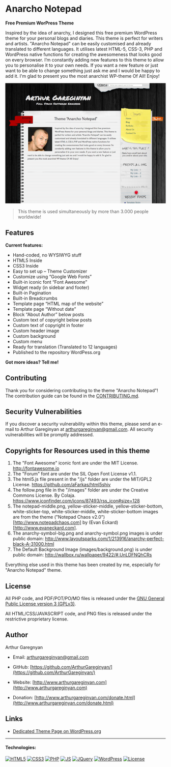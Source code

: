 # Anarcho Notepad

**Free Premium WorPress Theme**

Inspired by the idea of anarchy, I designed this free premium WordPress theme for your personal blogs and diaries. This theme is perfect for writers and artists. "Anarcho Notepad" can be easily customised and already translated to different languages. It utilises latest HTML-5, CSS-3, PHP and WordPress native functions for creating the awesomeness that looks good on every browser. I’m constantly adding new features to this theme to allow you to personalise it to your own needs. If you want a new feature or just want to be able to change something just ask me and I would be happy to add it. I'm glad to present you the most anarchist WP-theme Of All! Enjoy!

[![screenshot](https://github.com/ArthurGareginyan/anarcho-notepad/blob/master/screenshot.png)]()

>This theme is used simultaneously by more than 3.000 people worldwide!


## Features

**Current features:**

* Hand-coded, no WYSIWYG stuff
* HTML5 Inside
* CSS3 Inside
* Easy to set up – Theme Customizer
* Customize using “Google Web Fonts”
* Built-in iconic font “Font Awesome”
* Widget ready (in sidebar and footer)
* Built-in Pagination
* Built-in Breadcrumbs
* Template page “HTML map of the website”
* Template page “Without date”
* Block “About Author” below posts
* Custom text of copyright below posts
* Custom text of copyright in footer
* Custom header image
* Custom background
* Custom menu
* Ready for translation (Translated to 12 languages)
* Published to the repository WordPess.org

**Got more ideas? Tell me!**


## Contributing

Thank you for considering contributing to the theme "Anarcho Notepad"! The contribution guide can be found in the [CONTRIBUTING.md](https://github.com/ArthurGareginyan/anarcho-notepad/blob/master/CONTRIBUTING.md).


## Security Vulnerabilities

If you discover a security vulnerability within this theme, please send an e-mail to Arthur Gareginyan at arthurgareginyan@gmail.com. All security vulnerabilities will be promptly addressed.


## Copyrights for Resources used in this theme

1. The "Font Awesome" iconic font are under the MIT License. http://fontawesome.io
2. The "Forum" font are under the SIL Open Font License v1.1.
3. The html5.js file present in the "/js" folder are under the MIT/GPL2 License. https://github.com/aFarkas/html5shiv
4. The follow.png file in the "/images" folder are under the Creative Commons License. By Colaja. https://www.iconfinder.com/icons/87493/rss_icon#size=128
5. The notepad-middle.png, yellow-sticker-middle, yellow-sticker-bottom, white-sticker-top, white-sticker-middle, white-sticker-bottom images are from the theme ("Notepad Chaos v2.0")[http://www.notepadchaos.com] by (Evan Eckard)[http://www.evaneckard.com].
6. The anarchy-symbol-big.png and anarchy-symbol.png images is under public domain: http://www.layoutsparks.com/1/213916/anarchy-perfect-black-A-31000.html
7. The Default Background Image (images/background.png) is under public domain: http://wallbox.ru/wallpaper/9422/#.UnLDFNQhCRs

Everything else used in this theme has been created by me, especially for "Anarcho Notepad" theme.


## License

All PHP code, and PDF/POT/PO/MO files is released under the [GNU General Public License version 3 (GPLv3)](http://www.gnu.org/licenses/gpl-3.0.html).

All HTML/CSS/JAVASCRIPT code, and PNG files is released under the restrictive proprietary license.


## Author

Arthur Garegnyan

* Email: arthurgareginyan@gmail.com

* GitHub: [https://github.com/ArthurGareginyan/](https://github.com/ArthurGareginyan/)

* Website: [http://www.arthurgareginyan.com](http://www.arthurgareginyan.com)

* Donation: [http://www.arthurgareginyan.com/donate.html](http://www.arthurgareginyan.com/donate.html)


## Links

* [Dedicated Theme Page on WordPress.org](https://wordpress.org/themes/anarcho-notepad/)


---
#### Technologies:

[![HTML5](https://cdn4.iconfinder.com/data/icons/flat-brand-logo-2/512/html5-64.png)]()
[![CSS3](https://cdn4.iconfinder.com/data/icons/flat-brand-logo-2/512/css3-64.png)]()
[![PHP](http://php.net/images/logos/php-med-trans-light.gif)]()
[![JS](http://mycyberuniverse.com/public-files/temp/JavaScript.png)]()
[![JQuery](http://mycyberuniverse.com/public-files/temp/jQurery.png)]()
[![WordPress](https://cdn2.iconfinder.com/data/icons/publicons/64/wordpress-64.png)](https://wordpress.org)
[![License](http://www.gnu.org/graphics/gplv3-127x51.png)](http://www.gnu.org/licenses/gpl-3.0.html)

